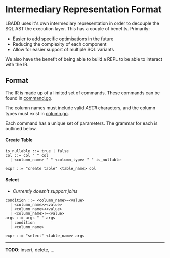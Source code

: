 # Intermediary Representation Format

LBADD uses it's own intermediary representation in order to decouple the SQL AST the execution layer. This has a couple of benefits. Primarily:
- Easier to add specific optimisations in the future
- Reducing the complexity of each component
- Allow for easier support of multiple SQL variants

We also have the benefit of being able to build a REPL to be able to interact with the IR.

## Format
The IR is made up of a limited set of commands. These commands can be found in [command.go](../command.go).

The column names must include valid *ASCII* characters, and the column types must exist in [column.go](../column.go).

Each command has a unique set of parameters. The grammar for each is outlined below.


#### Create Table
```
is_nullable ::= true | false
col ::= col " " col
  | <column_name> " " <column_type> " " is_nullable

expr ::= "create table" <table_name> col
```

#### Select
- *Currently doesn't support joins*
```
condition ::= <column_name>=<value>
  | <column_name>><value>
  | <column_name><<value>
  | <column_name>!=<value>
args ::= args " " args
  | condition
  | <column_name>

expr ::= "select" <table_name> args
```

---
**TODO**: insert, delete, ...
